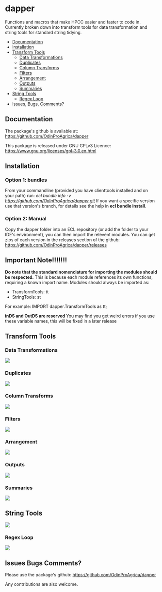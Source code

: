 # dapper
Functions and macros that make HPCC easier and faster to code in. Currently broken down into transform tools for data transformation and string tools for standard string tidying. 

- [Documentation](#documentation)
- [Installation](#installation)
- [Transform Tools](#transform-tools)
  * [Data Transformations](#data-transformations)
  * [Duplicates](#duplicates)
  * [Column Transforms](#column-transforms)
  * [Filters](#filters)
  * [Arrangement](#arrangement)
  * [Outputs](#outputs)
  * [Summaries](#summaries)
- [String Tools](#string-tools)
  * [Regex Loop](#regex-loop)
- [Issues, Bugs, Comments? ](issues-bugs-comments)
    
## Documentation
The package's github is available at: https://github.com/OdinProAgrica/dapper

This package is released under GNU GPLv3 Licence: https://www.gnu.org/licenses/gpl-3.0.en.html

## Installation

### Option 1: bundles
From your commandline (provided you have clienttools installed and on your path) run: 
*ecl bundle info -v https://github.com/OdinProAgrica/dapper.git*
If you want a specific version use that version's branch, for details see the help in **ecl bundle install**.

### Option 2: Manual
Copy the dapper folder into an ECL repository (or add the folder to your IDE's environment), you can then import the relevent modules. You can get zips of each version in the releases section of the github: https://github.com/OdinProAgrica/dapper/releases

## Important Note!!!!!!!
**Do note that the standard nomenclature for importing the modules should be respected.** This is because each module references its own functions, requiring a known import name. Modules should always be imported as:

* TransformTools: tt
* StringTools: st

For example: 
IMPORT dapper.TransformTools as tt;

**inDS and OutDS are reserved** You may find you get weird errors if you use these variable names, this will be fixed in a later release

## Transform Tools

### Data Transformations
![](https://github.com/mansfieldbitter/dappperImages/blob/master/TransformTools/DataTransformations.PNG)

### Duplicates
![](https://github.com/mansfieldbitter/dappperImages/blob/master/TransformTools/DupsDedups.PNG)

### Column Transforms
![](https://github.com/mansfieldbitter/dappperImages/blob/master/TransformTools/Columns.PNG)

### Filters
![](https://github.com/mansfieldbitter/dappperImages/blob/master/TransformTools/Filters.PNG)

### Arrangement
![](https://github.com/mansfieldbitter/dappperImages/blob/master/TransformTools/Arrange.PNG)

### Outputs
![](https://github.com/mansfieldbitter/dappperImages/blob/master/TransformTools/Outputs.PNG)

### Summaries
![](https://github.com/mansfieldbitter/dappperImages/blob/master/TransformTools/Summaries.PNG)

## String Tools
![](https://github.com/mansfieldbitter/dappperImages/blob/master/StringTools/StringTools.PNG)

### Regex Loop
![](https://github.com/mansfieldbitter/dappperImages/blob/master/StringTools/RegexLoop.PNG)

## Issues Bugs Comments? 
Please use the package's github: https://github.com/OdinProAgrica/dapper

Any contributions are also welcome.
